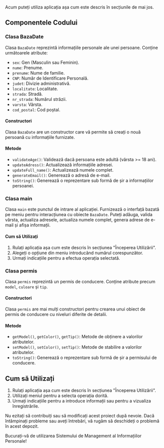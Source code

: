 
Acum puteți utiliza aplicația așa cum este descris în secțiunile de mai jos.

## Componentele Codului

### Clasa BazaDate

Clasa `BazaDate` reprezintă informațiile personale ale unei persoane. Conține următoarele atribute:

- `sex`: Gen (Masculin sau Feminin).
- `nume`: Prenume.
- `prenume`: Nume de familie.
- `CNP`: Număr de Identificare Personală.
- `judet`: Divizie administrativă.
- `localitate`: Localitate.
- `strada`: Stradă.
- `nr_strada`: Numărul străzii.
- `varsta`: Vârsta.
- `cod_postal`: Cod poștal.

#### Constructori

Clasa `BazaDate` are un constructor care vă permite să creați o nouă persoană cu informațiile furnizate.

#### Metode

- `validateAge()`: Validează dacă persoana este adultă (vârsta >= 18 ani).
- `updateAdress()`: Actualizează informațiile adresei.
- `updateFull_name()`: Actualizează numele complet.
- `generateEmail()`: Generează o adresă de e-mail.
- `toString()`: Generează o reprezentare sub formă de șir a informațiilor persoanei.

### Clasa main

Clasa `main` este punctul de intrare al aplicației. Furnizează o interfață bazată pe meniu pentru interacțiunea cu obiecte `BazaDate`. Puteți adăuga, valida vârsta, actualiza adresele, actualiza numele complet, genera adrese de e-mail și afișa informații.

#### Cum să Utilizați

1. Rulați aplicația așa cum este descris în secțiunea "Începerea Utilizării".
2. Alegeți o opțiune din meniu introducând numărul corespunzător.
3. Urmați indicațiile pentru a efectua operația selectată.

### Clasa permis

Clasa `permis` reprezintă un permis de conducere. Conține atribute precum `model`, `culoare` și `tip`.

#### Constructori

Clasa `permis` are mai mulți constructori pentru crearea unui obiect de permis de conducere cu niveluri diferite de detalii.

#### Metode

- `getModel()`, `getColor()`, `getTip()`: Metode de obținere a valorilor atributelor.
- `setModel()`, `setColor()`, `setTip()`: Metode de stabilire a valorilor atributelor.
- `toString()`: Generează o reprezentare sub formă de șir a permisului de conducere.

## Cum să Utilizați

1. Rulați aplicația așa cum este descris în secțiunea "Începerea Utilizării".
2. Utilizați meniul pentru a selecta operația dorită.
3. Urmați indicațiile pentru a introduce informații sau pentru a vizualiza înregistrările.

Nu ezitați să contribuiți sau să modificați acest proiect după nevoie. Dacă întâmpinați probleme sau aveți întrebări, vă rugăm să deschideți o problemă în acest depozit.

Bucurați-vă de utilizarea Sistemului de Management al Informațiilor Personale!
